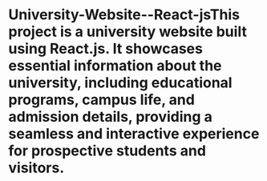 # University-Website--React-jsThis project is a university website built using React.js. It showcases essential information about the university, including educational programs, campus life, and admission details, providing a seamless and interactive experience for prospective students and visitors.
